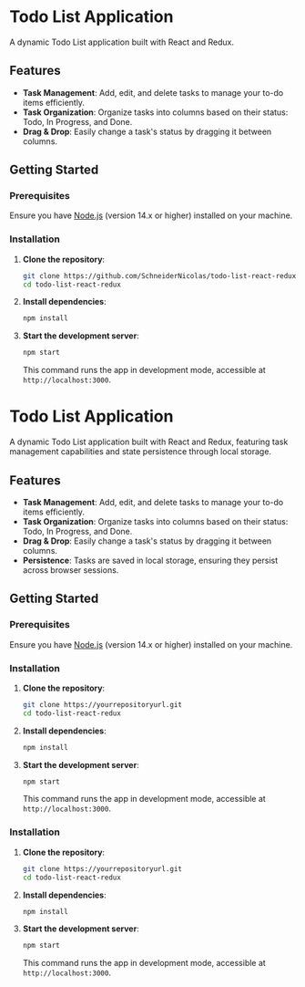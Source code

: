 # Todo List Application

A dynamic Todo List application built with React and Redux.

## Features

- **Task Management**: Add, edit, and delete tasks to manage your to-do items efficiently.
- **Task Organization**: Organize tasks into columns based on their status: Todo, In Progress, and Done.
- **Drag & Drop**: Easily change a task's status by dragging it between columns.

## Getting Started

### Prerequisites

Ensure you have [Node.js](https://nodejs.org/) (version 14.x or higher) installed on your machine.

### Installation

1. **Clone the repository**:

    ```bash
    git clone https://github.com/SchneiderNicolas/todo-list-react-redux.git
    cd todo-list-react-redux
    ```

2. **Install dependencies**:

    ```bash
    npm install
    ```

3. **Start the development server**:

    ```bash
    npm start
    ```

    This command runs the app in development mode, accessible at `http://localhost:3000`.
# Todo List Application

A dynamic Todo List application built with React and Redux, featuring task management capabilities and state persistence through local storage.

## Features

- **Task Management**: Add, edit, and delete tasks to manage your to-do items efficiently.
- **Task Organization**: Organize tasks into columns based on their status: Todo, In Progress, and Done.
- **Drag & Drop**: Easily change a task's status by dragging it between columns.
- **Persistence**: Tasks are saved in local storage, ensuring they persist across browser sessions.

## Getting Started

### Prerequisites

Ensure you have [Node.js](https://nodejs.org/) (version 14.x or higher) installed on your machine.

### Installation

1. **Clone the repository**:

    ```bash
    git clone https://yourrepositoryurl.git
    cd todo-list-react-redux
    ```

2. **Install dependencies**:

    ```bash
    npm install
    ```

3. **Start the development server**:

    ```bash
    npm start
    ```

    This command runs the app in development mode, accessible at `http://localhost:3000`.

### Installation

1. **Clone the repository**:

   ```bash
   git clone https://yourrepositoryurl.git
   cd todo-list-react-redux
   ```

2. **Install dependencies**:

   ```bash
   npm install
   ```

3. **Start the development server**:

   ```bash
   npm start
   ```

   This command runs the app in development mode, accessible at `http://localhost:3000`.
